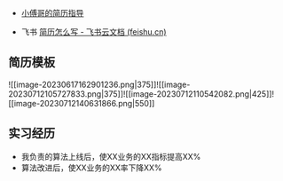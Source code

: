 - [小傅哥的简历指导](https://wx.zsxq.com/dweb2/index/topic_detail/584515515145244)

- 飞书 [⁤⁤​‌⁤⁣⁡⁤‌⁢﻿﻿⁢⁤​‍﻿﻿‍‍‍⁢﻿‍​‬﻿﻿⁣‌​‬‍⁣⁣​⁡⁢‍⁢‬​⁣⁤⁤﻿⁣​⁣简历怎么写 - 飞书云文档 (feishu.cn)](https://ls8sck0zrg.feishu.cn/wiki/wikcn5k7TsNeFyVUYwBn50bw8TV)



## 简历模板
![[image-20230617162901236.png|375]]![[image-20230712105727833.png|375]]![[image-20230712110542082.png|425]]![[image-20230712140631866.png|550]]







## 实习经历
- 我负责的算法上线后，使XX业务的XX指标提高XX%
- 算法改进后，使XX业务的XX率下降XX%